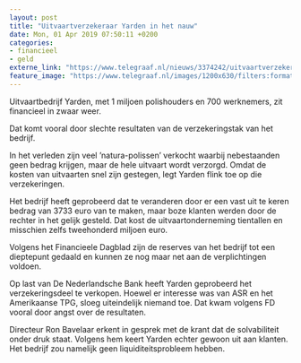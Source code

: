 ```yaml
---
layout: post
title: "Uitvaartverzekeraar Yarden in het nauw"
date: Mon, 01 Apr 2019 07:50:11 +0200
categories: 
- financieel 
- geld 
externe_link: "https://www.telegraaf.nl/nieuws/3374242/uitvaartverzekeraar-yarden-in-het-nauw"
feature_image: "https://www.telegraaf.nl/images/1200x630/filters:format(jpeg):quality(80)/cdn-kiosk-api.telegraaf.nl/fef93358-5473-11e9-8a46-02c309bc01c1.jpg"
---
```


<p class="intro">Uitvaartbedrijf Yarden, met 1 miljoen polishouders en 700 werknemers, zit financieel in zwaar weer.</p> <p>Dat komt vooral door slechte resultaten van de verzekeringstak van het bedrijf.</p><p>In het verleden zijn veel ’natura-polissen’ verkocht waarbij nebestaanden geen bedrag krijgen, maar de hele uitvaart wordt verzorgd. Omdat de kosten van uitvaarten snel zijn gestegen, legt Yarden flink toe op die verzekeringen.</p><p>Het bedrijf heeft geprobeerd dat te veranderen door er een vast uit te keren bedrag van 3733 euro van te maken, maar boze klanten werden door de rechter in het gelijk gesteld. Dat kost de uitvaartonderneming tientallen en misschien zelfs tweehonderd miljoen euro.</p><p>Volgens het Financieele Dagblad zijn de reserves van het bedrijf tot een dieptepunt gedaald en kunnen ze nog maar net aan de verplichtingen voldoen.</p><p>Op last van De Nederlandsche Bank heeft Yarden geprobeerd het verzekeringsdeel te verkopen. Hoewel er interesse was van ASR en het Amerikaanse TPG, sloeg uiteindelijk niemand toe. Dat kwam volgens FD vooral door angst over de resultaten.</p><p>Directeur Ron Bavelaar erkent in gesprek met de krant dat de solvabiliteit onder druk staat. Volgens hem keert Yarden echter gewoon uit aan klanten. Het bedrijf zou namelijk geen liquiditeitsprobleem hebben.</p>
